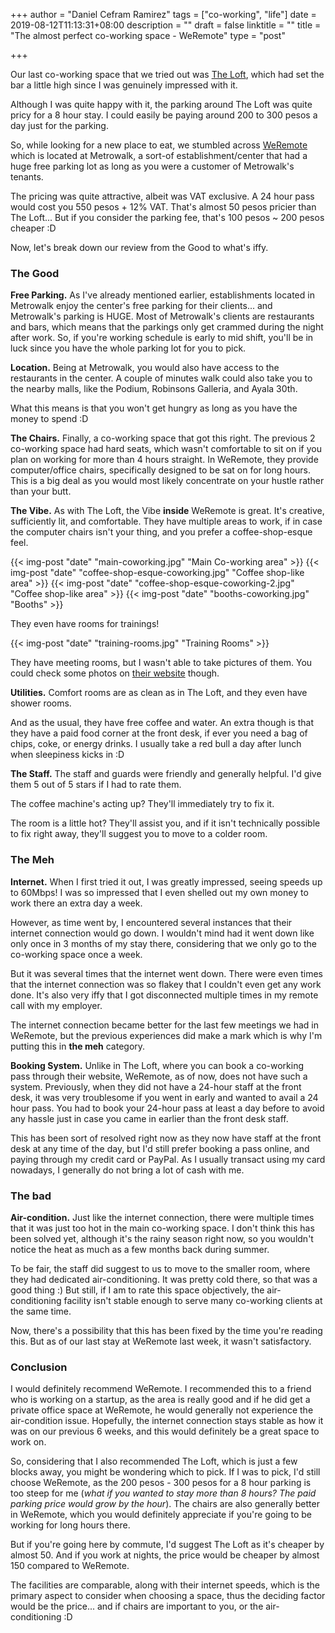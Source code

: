 +++
author = "Daniel Cefram Ramirez"
tags = ["co-working", "life"]
date = 2019-08-12T11:13:31+08:00
description = ""
draft = false
linktitle = ""
title = "The almost perfect co-working space - WeRemote"
type = "post"

+++

Our last co-working space that we tried out was [The Loft](https://blog.danielcefram.com/co-working-at-the-loft/), which had set the bar a little high since I was genuinely impressed with it.

Although I was quite happy with it, the parking around The Loft was quite pricy for a 8 hour stay. I could easily be paying around 200 to 300 pesos a day just for the parking.

So, while looking for a new place to eat, we stumbled across [WeRemote](https://weremote.com) which is located at Metrowalk, a sort-of establishment/center that had a huge free parking lot as long as you were a customer of Metrowalk's tenants.

The pricing was quite attractive, albeit was VAT exclusive. A 24 hour pass would cost you 550 pesos + 12% VAT. That's almost 50 pesos pricier than The Loft... But if you consider the parking fee, that's 100 pesos ~ 200 pesos cheaper :D

Now, let's break down our review from the Good to what's iffy.

### The Good

**Free Parking.** As I've already mentioned earlier, establishments located in Metrowalk enjoy the center's free parking for their clients... and Metrowalk's parking is HUGE. Most of Metrowalk's clients are restaurants and bars, which means that the parkings only get crammed during the night after work. So, if you're working schedule is early to mid shift, you'll be in luck since you have the whole parking lot for you to pick.

**Location.** Being at Metrowalk, you would also have access to the restaurants in the center. A couple of minutes walk could also take you to the nearby malls, like the Podium, Robinsons Galleria, and Ayala 30th.

What this means is that you won't get hungry as long as you have the money to spend :D

**The Chairs.** Finally, a co-working space that got this right. The previous 2 co-working space had hard seats, which wasn't comfortable to sit on if you plan on working for more than 4 hours straight. In WeRemote, they provide computer/office chairs, specifically designed to be sat on for long hours. This is a big deal as you would most likely concentrate on your hustle rather than your butt.

**The Vibe.** As with The Loft, the Vibe **inside** WeRemote is great. It's creative, sufficiently lit, and comfortable. They have multiple areas to work, if in case the computer chairs isn't your thing, and you prefer a coffee-shop-esque feel.

{{< img-post "date" "main-coworking.jpg" "Main Co-working area" >}}
{{< img-post "date" "coffee-shop-esque-coworking.jpg" "Coffee shop-like area" >}}
{{< img-post "date" "coffee-shop-esque-coworking-2.jpg" "Coffee shop-like area" >}}
{{< img-post "date" "booths-coworking.jpg" "Booths" >}}

They even have rooms for trainings!

{{< img-post "date" "training-rooms.jpg" "Training Rooms" >}}

They have meeting rooms, but I wasn't able to take pictures of them. You could check some photos on [their website](https://weremote.com/amazing-amenities/) though.

**Utilities.** Comfort rooms are as clean as in The Loft, and they even have shower rooms.

And as the usual, they have free coffee and water. An extra though is that they have a paid food corner at the front desk, if ever you need a bag of chips, coke, or energy drinks. I usually take a red bull a day after lunch when sleepiness kicks in :D

**The Staff.** The staff and guards were friendly and generally helpful. I'd give them 5 out of 5 stars if I had to rate them.

The coffee machine's acting up? They'll immediately try to fix it.

The room is a little hot? They'll assist you, and if it isn't technically possible to fix right away, they'll suggest you to move to a colder room.

### The Meh

**Internet.** When I first tried it out, I was greatly impressed, seeing speeds up to 60Mbps! I was so impressed that I even shelled out my own money to work there an extra day a week.

However, as time went by, I encountered several instances that their internet connection would go down. I wouldn't mind had it went down like only once in 3 months of my stay there, considering that we only go to the co-working space once a week. 

But it was several times that the internet went down. There were even times that the internet connection was so flakey that I couldn't even get any work done. It's also very iffy that I got disconnected multiple times in my remote call with my employer.

The internet connection became better for the last few meetings we had in WeRemote, but the previous experiences did make a mark which is why I'm putting this in **the meh** category.

**Booking System.** Unlike in The Loft, where you can book a co-working pass through their website, WeRemote, as of now, does not have such a system. Previously, when they did not have a 24-hour staff at the front desk, it was very troublesome if you went in early and wanted to avail a 24 hour pass. You had to book your 24-hour pass at least a day before to avoid any hassle just in case you came in earlier than the front desk staff.

This has been sort of resolved right now as they now have staff at the front desk at any time of the day, but I'd still prefer booking a pass online, and paying through my credit card or PayPal. As I usually transact using my card nowadays, I generally do not bring a lot of cash with me.

### The bad

**Air-condition.** Just like the internet connection, there were multiple times that it was just too hot in the main co-working space. I don't think this has been solved yet, although it's the rainy season right now, so you wouldn't notice the heat as much as a few months back during summer.

To be fair, the staff did suggest to us to move to the smaller room, where they had dedicated air-conditioning. It was pretty cold there, so that was a good thing :) But still, if I am to rate this space objectively, the air-conditioning facility isn't stable enough to serve many co-working clients at the same time.

Now, there's a possibility that this has been fixed by the time you're reading this. But as of our last stay at WeRemote last week, it wasn't satisfactory.

### Conclusion

I would definitely recommend WeRemote. I recommended this to a friend who is working on a startup, as the area is really good and if he did get a private office space at WeRemote, he would generally not experience the air-condition issue. Hopefully, the internet connection stays stable as how it was on our previous 6 weeks, and this would definitely be a great space to work on.

So, considering that I also recommended The Loft, which is just a few blocks away, you might be wondering which to pick. If I was to pick, I'd still choose WeRemote, as the 200 pesos - 300 pesos for a 8 hour parking is too steep for me (*what if you wanted to stay more than 8 hours? The paid parking price would grow by the hour*). The chairs are also generally better in WeRemote, which you would definitely appreciate if you're going to be working for long hours there.

But if you're going here by commute, I'd suggest The Loft as it's cheaper by almost 50. And if you work at nights, the price would be cheaper by almost 150 compared to WeRemote. 

The facilities are comparable, along with their internet speeds, which is the primary aspect to consider when choosing a space, thus the deciding factor would be the price... and if chairs are important to you, or the air-conditioning :D